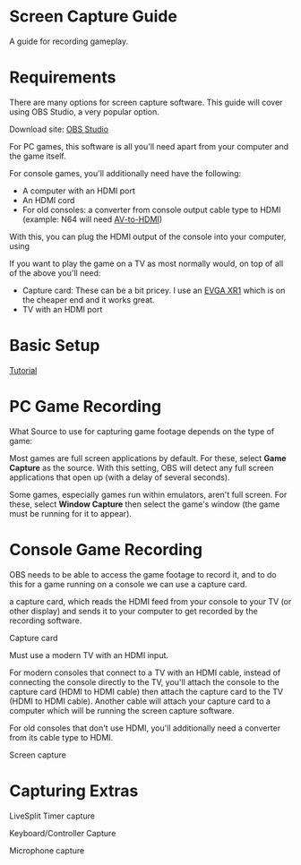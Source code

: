 # Screen Capture Guide
A guide for recording gameplay.

# Requirements 
There are many options for screen capture software. This guide will cover using OBS Studio, a very popular option.

Download site: [OBS Studio](https://obsproject.com/)

For PC games, this software is all you'll need apart from your computer and the game itself.

For console games, you'll additionally need have the following:
* A computer with an HDMI port
* An HDMI cord
* For old consoles: a converter from console output cable type to HDMI (example: N64 will need [AV-to-HDMI](https://www.amazon.com/s?k=av+converter+to+hdmi&gclid=Cj0KCQjwk7ugBhDIARIsAGuvgPY_gQmQiJgoLbiXheJbOZKka1Tc0lMbhItesXaH6sPgAgCps-gYO0UaAnVhEALw_wcB&hvadid=177292155109&hvdev=c&hvlocphy=9033309&hvnetw=g&hvqmt=e&hvrand=16403810708644509553&hvtargid=kwd-26528964897&hydadcr=18911_9698412&tag=googhydr-20&ref=pd_sl_9frq3im3x7_e))

With this, you can plug the HDMI output of the console into your computer, using 

If you want to play the game on a TV as most normally would, on top of all of the above you'll need:
* Capture card: These can be a bit pricey. I use an [EVGA XR1](https://www.amazon.com/dp/B09D8VYLY7?linkCode=ogi&tag=pop-lift-20&ascsubtag=%5Bartid%7C10060.g.36003491%5Bsrc%7Carb_ga_pop_d_bm_comm_org_us_g36003491%5Bch%7C6478e683e49cfca27a82dfbc1a8acc90%5Blt%7Cpsv%5Bpid%7C82f8073b-d32d-40d6-ab32-3a26aa72f514&th=1) which is on the cheaper end and it works great.
* TV with an HDMI port


# Basic Setup
[Tutorial](https://www.youtube.com/watch?v=Muk9LfEWHeU&t=33)


# PC Game Recording
What Source to use for capturing game footage depends on the type of game:

Most games are full screen applications by default. For these, select **Game Capture** as the source. With this setting, OBS will detect any full screen applications that open up (with a delay of several seconds).

Some games, especially games run within emulators, aren't full screen. For these, select **Window Capture** then select the game's window (the game must be running for it to appear). 



# Console Game Recording
OBS needs to be able to access the game footage to record it, and to do this for a game running on a console we can use a capture card.

a capture card, which reads the HDMI feed from your console to your TV (or other display) and sends it to your computer to get recorded by the recording software.

Capture card

Must use a modern TV with an HDMI input.

For modern consoles that connect to a TV with an HDMI cable, instead of connecting the console directly to the TV, you'll attach the console to the capture card (HDMI to HDMI cable) then attach the capture card to the TV (HDMI to HDMI cable). Another cable will attach your capture card to a computer which will be running the screen capture software.

For old consoles that don't use HDMI, you'll additionally need a converter from its cable type to HDMI.


Screen capture 


# Capturing Extras

LiveSplit Timer capture

Keyboard/Controller Capture

Microphone capture

